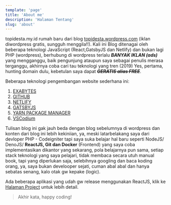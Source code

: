 ```yaml
---
template: 'page'
title: 'About me'
description: 'Halaman Tentang'
slug: 'about'
---
```


topidesta.my.id rumah baru dari blog <a href="https://topidesta.my.id/" target="_blank"> topidesta.wordpress.com</a> (iklan diwordpress gratis, sungguh menggila!!). Kali ini Blog ditenagai oleh beberapa teknologi JavaScript (React,GatsbyJS dan Netlify) dan bukan lagi PHP (wordpress), berhubung di wordpress terlalu **_BANYAK IKLAN (ads)_** yang mengganggu, baik pengunjung ataupun saya sebagai penulis merasa terganggu, akhirnya coba cari tau teknologi yang tren (2019) Yes, pertama, hunting domain dulu, kebetulan saya dapat ~~**_GERATIS alias FREE_**~~.

Beberapa teknologi pengembangan website sederhana ini:

1. [EXABYTES](https://kutt.it/uF3WcK)
2. [GITHUB](https://kutt.it/github)
3. [NETLIFY](https://kutt.it/netlify)
4. [GATSBYJS](https://kutt.it/gatsbyjs)
5. [YARN PACKAGE MANAGER](https://kutt.it/yarn)
6. [VSCodium](https://kutt.it/vscodium)

Tulisan blog ini gak jauh beda dengan blog sebelumnya di wordpress dan konten dari blog ini lebih kekiniian, ya, meski latarbelakang saya dari devloper PHP - Codeigniter tapi saya suka belajar hal baru seperti NodeJS/ DenoJS/ **ReactJS, Git dan Docker** (Frontend) yang saya coba implementasikan dikantor yang sekarang, pola belajarnya pun sama, setiap stack teknologi yang saya pelajari, tidak membaca secara utuh manual book, tapi yang diperlukan saja, selebihnya googling dan baca koding orang, ya, saya bukan develooper sejati, cuman abal abal dan hanya sebatas senang, kalo otak gw kepake (logic).

Ada beberapa aplikasi yang udah gw release menggunakan ReactJS, klik ke [Halaman Project](projek) untuk lebih detail.

> Akhir kata, happy coding!
